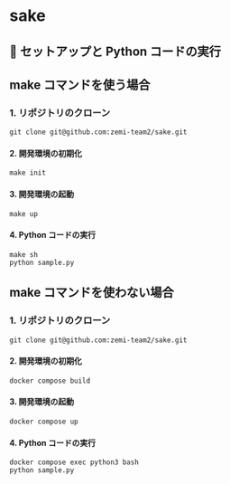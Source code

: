 # sake

## 🏃 セットアップと Python コードの実行

## make コマンドを使う場合

### 1. リポジトリのクローン
```shell
git clone git@github.com:zemi-team2/sake.git
```

#### 2. 開発環境の初期化
```shell
make init
```

#### 3. 開発環境の起動
```shell
make up
```

#### 4. Python コードの実行
```shell
make sh
python sample.py
```

## make コマンドを使わない場合

### 1. リポジトリのクローン
```shell
git clone git@github.com:zemi-team2/sake.git
```

#### 2. 開発環境の初期化
```shell
docker compose build
```

#### 3. 開発環境の起動
```shell
docker compose up
```

#### 4. Python コードの実行
```shell
docker compose exec python3 bash
python sample.py
```
